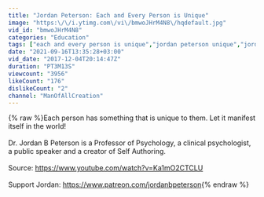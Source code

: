 ```yaml
---
title: "Jordan Peterson: Each and Every Person is Unique"
image: "https:\/\/i.ytimg.com\/vi\/bmwoJHrM4N8\/hqdefault.jpg"
vid_id: "bmwoJHrM4N8"
categories: "Education"
tags: ["each and every person is unique","jordan peterson unique","jordan peterson"]
date: "2021-09-16T13:35:28+03:00"
vid_date: "2017-12-04T20:14:47Z"
duration: "PT3M13S"
viewcount: "3956"
likeCount: "176"
dislikeCount: "2"
channel: "ManOfAllCreation"
---
```

{% raw %}Each person has something that is unique to them. Let it manifest itself in the world!<br /><br />Dr. Jordan B Peterson is a Professor of Psychology, a clinical psychologist, a public speaker and a creator of Self Authoring.<br /><br />Source: <a rel="nofollow" target="blank" href="https://www.youtube.com/watch?v=Ka1mO2CTCLU">https://www.youtube.com/watch?v=Ka1mO2CTCLU</a><br /><br />Support Jordan: <a rel="nofollow" target="blank" href="https://www.patreon.com/jordanbpeterson">https://www.patreon.com/jordanbpeterson</a>{% endraw %}
